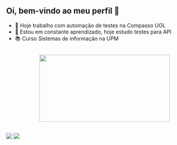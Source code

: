 ## Oi, bem-vindo ao meu perfil 🙂
- 🔭 Hoje trabalho com automação de testes na Compasso UOL
- 🌱 Estou em constante aprendizado, hoje estudo testes para API
- 📚 Curso Sistemas de informação na UPM
  ##
  <div align="center">
  <img height="180em" width="350em" src="https://github-readme-stats.vercel.app/api/top-langs/?username=leandro0270&layout=compact&langs_count=7&theme=dark"/>
 </div>
   
  ## <div align="center"> 
  <a href = "mailto:qa.leandrosilva@gmail.com"><img src="https://img.shields.io/badge/-Gmail-%23333?style=for-the-badge&logo=gmail&logoColor=white" target="_blank"></a>
  <a href="https://www.linkedin.com/in/leandrosilva2703/" target="_blank"><img src="https://img.shields.io/badge/-LinkedIn-%230077B5?style=for-the-badge&logo=linkedin&logoColor=white" target="_blank"></a>
